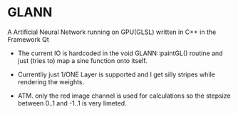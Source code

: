 # GLANN
A Artificial Neural Network running on GPU(GLSL) written in C++ in the Framework Qt

- The current IO is hardcoded in the void GLANN::paintGL() routine and just (tries to) map a sine function onto itself.

- Currentliy just 1/ONE Layer is supported and I get silly stripes while rendering the weights.

- ATM. only the red image channel is used for calculations so the stepsize between 0..1 and -1..1 is very limeted.
